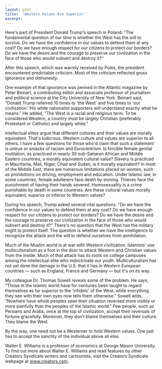 ```yaml
---
layout: post
title:  'Western Values Are Superior'
excerpt:
---
```




Here's part of President Donald Trump's speech in Poland: "The fundamental question of our time is whether the West has the will to survive. Do we have the confidence in our values to defend them at any cost? Do we have enough respect for our citizens to protect our borders? Do we have the desire and the courage to preserve our civilization in the face of those who would subvert and destroy it?" 

After this speech, which was warmly received by Poles, the president encountered predictable criticism. Most of the criticism reflected gross ignorance and dishonesty.

One example of that ignorance was penned in the Atlantic magazine by Peter Beinart, a contributing editor and associate professor of journalism and political science at the City University of New York. Beinart said, "Donald Trump referred 10 times to 'the West' and five times to 'our civilization.' His white nationalist supporters will understand exactly what he means." He added, "The West is a racial and religious term. To be considered Western, a country must be largely Christian (preferably Protestant or Catholic) and largely white."

Intellectual elites argue that different cultures and their values are morally equivalent. That's ludicrous. Western culture and values are superior to all others. I have a few questions for those who'd claim that such a statement is untrue or smacks of racism and Eurocentrism. Is forcible female genital mutilation, as practiced in nearly 30 sub-Saharan African and Middle Eastern countries, a morally equivalent cultural value? Slavery is practiced in Mauritania, Mali, Niger, Chad and Sudan; is it morally equivalent? In most of the Middle East, there are numerous limitations placed on women, such as prohibitions on driving, employment and education. Under Islamic law, in some countries, female adulterers face death by stoning. Thieves face the punishment of having their hands severed. Homosexuality is a crime punishable by death in some countries. Are these cultural values morally equivalent, superior or inferior to Western values?

During his speech, Trump asked several vital questions. "Do we have the confidence in our values to defend them at any cost? Do we have enough respect for our citizens to protect our borders? Do we have the desire and the courage to preserve our civilization in the face of those who would subvert and destroy it?" There's no question that the West has the military might to protect itself. The question is whether we have the intelligence to recognize the attack and the will to defend ourselves from annihilation.



Much of the Muslim world is at war with Western civilization. Islamists' use multiculturalism as a foot in the door to attack Western and Christian values from the inside. Much of that attack has its roots on college campuses among the intellectual elite who indoctrinate our youth. Multiculturalism has not yet done the damage in the U.S. that it has in Western European countries — such as England, France and Germany — but it's on its way.

My colleague Dr. Thomas Sowell reveals some of the problem. He says, "Those in the Islamic world have for centuries been taught to regard themselves as far superior to the 'infidels' of the West, while everything they see with their own eyes now tells them otherwise." Sowell adds, "Nowhere have whole peoples seen their situation reversed more visibly or more painfully than the peoples of the Islamic world." Few people, such as Persians and Arabs, once at the top of civilization, accept their reversals of fortune gracefully. Moreover, they don't blame themselves and their culture. They blame the West.

By the way, one need not be a Westerner to hold Western values. One just has to accept the sanctity of the individual above all else.

Walter E. Williams is a professor of economics at George Mason University. To find out more about Walter E. Williams and read features by other Creators Syndicate writers and cartoonists, visit the Creators Syndicate webpage at www.creators.com.
